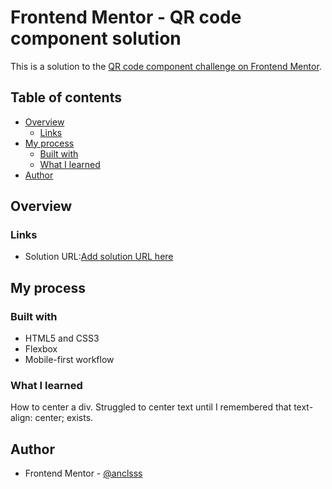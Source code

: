 # Frontend Mentor - QR code component solution

This is a solution to the [QR code component challenge on Frontend Mentor](https://www.frontendmentor.io/challenges/qr-code-component-iux_sIO_H).

## Table of contents

- [Overview](#overview)
  - [Links](#links)
- [My process](#my-process)
  - [Built with](#built-with)
  - [What I learned](#what-i-learned)
- [Author](#author)

## Overview

### Links

- Solution URL:[Add solution URL here](https://github.com/anclsss/qr-code-component-main)

## My process

### Built with

- HTML5 and CSS3
- Flexbox
- Mobile-first workflow

### What I learned

How to center a div. Struggled to center text until I remembered that text-align: center; exists.

## Author

- Frontend Mentor - [@anclsss](https://www.frontendmentor.io/profile/anclsss)
